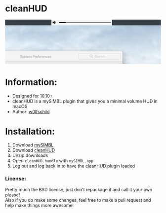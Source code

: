 # cleanHUD

![preview](preview.png) 

# Information:

- Designed for 10.10+   
- cleanHUD is a mySIMBL plugin that gives you a minimal volume HUD in macOS   
- Author: [w0lfschild](https://github.com/w0lfschild)

# Installation:

1. Download [mySIMBL](https://github.com/w0lfschild/app_updates/raw/master/mySIMBL/mySIMBL_master.zip)
2. Download [cleanHUD](https://github.com/w0lfschild/cleanHUD/raw/master/build/cleanHUD.bundle.zip)
3. Unzip downloads
4. Open `cleanHUD.bundle` with `mySIMBL.app`
5. Log out and log back in to have the cleanHUD plugin loaded

### License:
Pretty much the BSD license, just don't repackage it and call it your own please!    
Also if you do make some changes, feel free to make a pull request and help make things more awesome!
